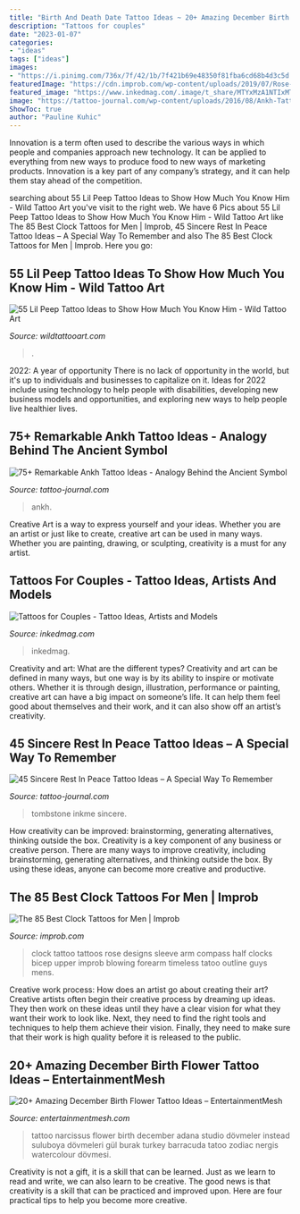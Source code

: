 ```yaml
---
title: "Birth And Death Date Tattoo Ideas ~ 20+ Amazing December Birth Flower Tattoo Ideas – Entertainmentmesh"
description: "Tattoos for couples"
date: "2023-01-07"
categories:
- "ideas"
tags: ["ideas"]
images:
- "https://i.pinimg.com/736x/7f/42/1b/7f421b69e48350f81fba6cd68b4d3c5d.jpg"
featuredImage: "https://cdn.improb.com/wp-content/uploads/2019/07/Rose-and-Compass-Clock-Tattoo.jpg"
featured_image: "https://www.inkedmag.com/.image/t_share/MTYxMzA1NTIxMTQyNDQxNDYx/til-death-do-us-part-tattoos.jpg"
image: "https://tattoo-journal.com/wp-content/uploads/2016/08/Ankh-Tattoo_-20.jpg"
ShowToc: true
author: "Pauline Kuhic"
---
```



Innovation is a term often used to describe the various ways in which people and companies approach new technology. It can be applied to everything from new ways to produce food to new ways of marketing products. Innovation is a key part of any company’s strategy, and it can help them stay ahead of the competition.

	

		
searching about 55 Lil Peep Tattoo Ideas to Show How Much You Know Him - Wild Tattoo Art you've visit to the right web. We have 6 Pics about 55 Lil Peep Tattoo Ideas to Show How Much You Know Him - Wild Tattoo Art like The 85 Best Clock Tattoos for Men | Improb, 45 Sincere Rest In Peace Tattoo Ideas – A Special Way To Remember and also The 85 Best Clock Tattoos for Men | Improb. Here you go:
		
    
## 55 Lil Peep Tattoo Ideas To Show How Much You Know Him - Wild Tattoo Art

<img loading=lazy src="https://www.wildtattooart.com/wp-content/uploads/2021/05/Lil_Peep_Tattoos-16052122.jpg" onerror="this.onerror=null;this.src='https://tse2.mm.bing.net/th?id=OIP.d9liMpl5UYPYlc8XVwo8VgHaI2&amp;pid=15.1';" alt="55 Lil Peep Tattoo Ideas to Show How Much You Know Him - Wild Tattoo Art">

_Source: wildtattooart.com_

>. 

	

2022: A year of opportunity
There is no lack of opportunity in the world, but it's up to individuals and businesses to capitalize on it. Ideas for 2022 include using technology to help people with disabilities, developing new business models and opportunities, and exploring new ways to help people live healthier lives.

    
## 75+ Remarkable Ankh Tattoo Ideas - Analogy Behind The Ancient Symbol

<img loading=lazy src="https://tattoo-journal.com/wp-content/uploads/2016/08/Ankh-Tattoo_-20.jpg" onerror="this.onerror=null;this.src='https://tse4.mm.bing.net/th?id=OIP.wtRuzJ_64ciCOL9C7cHF0AHaHa&amp;pid=15.1';" alt="75+ Remarkable Ankh Tattoo Ideas - Analogy Behind the Ancient Symbol">

_Source: tattoo-journal.com_

>ankh. 

	

Creative Art is a way to express yourself and your ideas. Whether you are an artist or just like to create, creative art can be used in many ways. Whether you are painting, drawing, or sculpting, creativity is a must for any artist.

    
## Tattoos For Couples - Tattoo Ideas, Artists And Models

<img loading=lazy src="https://www.inkedmag.com/.image/t_share/MTYxMzA1NTIxMTQyNDQxNDYx/til-death-do-us-part-tattoos.jpg" onerror="this.onerror=null;this.src='https://tse3.mm.bing.net/th?id=OIP.up2M9NGmNfTDhaK99wPD8QHaIZ&amp;pid=15.1';" alt="Tattoos for Couples - Tattoo Ideas, Artists and Models">

_Source: inkedmag.com_

>inkedmag. 

	

Creativity and art: What are the different types?
Creativity and art can be defined in many ways, but one way is by its ability to inspire or motivate others. Whether it is through design, illustration, performance or painting, creative art can have a big impact on someone’s life. It can help them feel good about themselves and their work, and it can also show off an artist’s creativity.

    
## 45 Sincere Rest In Peace Tattoo Ideas – A Special Way To Remember

<img loading=lazy src="https://tattoo-journal.com/wp-content/uploads/2016/09/rest-in-peace-tattoo11.jpg" onerror="this.onerror=null;this.src='https://tse1.mm.bing.net/th?id=OIP.ZU3fJsenKPLLeLVCJJ8zfgHaIc&amp;pid=15.1';" alt="45 Sincere Rest In Peace Tattoo Ideas – A Special Way To Remember">

_Source: tattoo-journal.com_

>tombstone inkme sincere. 

	

How creativity can be improved: brainstorming, generating alternatives, thinking outside the box.
Creativity is a key component of any business or creative person. There are many ways to improve creativity, including brainstorming, generating alternatives, and thinking outside the box. By using these ideas, anyone can become more creative and productive.

    
## The 85 Best Clock Tattoos For Men | Improb

<img loading=lazy src="https://cdn.improb.com/wp-content/uploads/2019/07/Rose-and-Compass-Clock-Tattoo.jpg" onerror="this.onerror=null;this.src='https://tse2.mm.bing.net/th?id=OIP.m0C2O_93bJsq2pHJPx55kAHaIa&amp;pid=15.1';" alt="The 85 Best Clock Tattoos for Men | Improb">

_Source: improb.com_

>clock tattoo tattoos rose designs sleeve arm compass half clocks bicep upper improb blowing forearm timeless tatoo outline guys mens. 

	

Creative work process: How does an artist go about creating their art?
Creative artists often begin their creative process by dreaming up ideas. They then work on these ideas until they have a clear vision for what they want their work to look like. Next, they need to find the right tools and techniques to help them achieve their vision. Finally, they need to make sure that their work is high quality before it is released to the public.

    
## 20+ Amazing December Birth Flower Tattoo Ideas – EntertainmentMesh

<img loading=lazy src="https://i.pinimg.com/736x/7f/42/1b/7f421b69e48350f81fba6cd68b4d3c5d.jpg" onerror="this.onerror=null;this.src='https://tse1.mm.bing.net/th?id=OIP.a78orMpSXpiqL0oN2Y_FFAHaHa&amp;pid=15.1';" alt="20+ Amazing December Birth Flower Tattoo Ideas – EntertainmentMesh">

_Source: entertainmentmesh.com_

>tattoo narcissus flower birth december adana studio dövmeler instead suluboya dövmeleri gül burak turkey barracuda tatoo zodiac nergis watercolour dövmesi. 

	

Creativity is not a gift, it is a skill that can be learned. Just as we learn to read and write, we can also learn to be creative. The good news is that creativity is a skill that can be practiced and improved upon. Here are four practical tips to help you become more creative.

